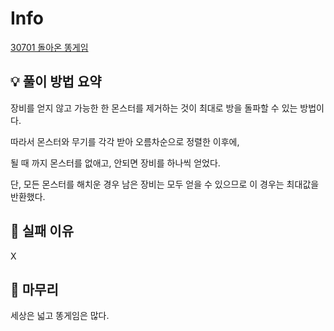 # Info
[30701 돌아온 똥게임](https://www.acmicpc.net/problem/30701)

## 💡 풀이 방법 요약

장비를 얻지 않고 가능한 한 몬스터를 제거하는 것이 최대로 방을 돌파할 수 있는 방법이다.

따라서 몬스터와 무기를 각각 받아 오름차순으로 정렬한 이후에,

될 때 까지 몬스터를 없애고, 안되면 장비를 하나씩 얻었다.

단, 모든 몬스터를 해치운 경우 남은 장비는 모두 얻을 수 있으므로 이 경우는 최대값을 반환했다.

## 👀 실패 이유

X

## 🙂 마무리

세상은 넓고 똥게임은 많다.
